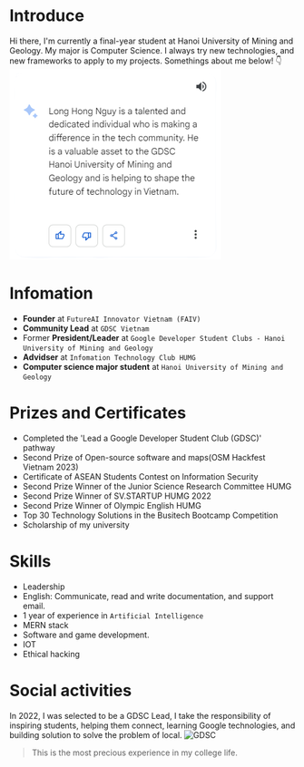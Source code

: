 # Introduce
Hi there, I'm currently a final-year student at Hanoi University of Mining and Geology. My major is Computer Science. I always try new technologies, and new frameworks to apply to my projects. Somethings about me below! 👇
![Bard](https://github.com/nguyhonglong/nguyhonglong/blob/main/img/bard-2.png?raw=true)

# Infomation
- **Founder** at ``FutureAI Innovator Vietnam (FAIV)``
- **Community Lead** at ``GDSC Vietnam``
- Former **President/Leader** at ``Google Developer Student Clubs - Hanoi University of Mining and Geology``
- **Advidser** at ``Infomation Technology Club HUMG``
- **Computer science major student** at ``Hanoi University of Mining and Geology``
# Prizes and Certificates
- Completed the 'Lead a Google Developer Student Club (GDSC)' pathway
- Second Prize of Open-source software and maps(OSM Hackfest Vietnam 2023)
- Certificate of ASEAN Students Contest on Information Security
- Second Prize Winner of the Junior Science Research Committee HUMG
- Second Prize Winner of SV.STARTUP HUMG 2022
- Second Prize Winner of Olympic English HUMG
- Top 30 Technology Solutions in the Busitech Bootcamp Competition
- Scholarship of my university
# Skills
- Leadership
- English: Communicate, read and write documentation, and support email.
- 1 year of experience in ``Artificial Intelligence``
- MERN stack
- Software and game development.
- IOT
- Ethical hacking
# Social activities
In 2022, I was selected to be a GDSC Lead, I take the responsibility of inspiring students, helping them connect, learning Google technologies, and building solution to solve the problem of local.
![GDSC](https://nguyhonglong.github.io/static/media/Hanoi-University-of-Mining-and-Geology-1.f2b0187d2b8ac3aea3ab.png)
>This is the most precious experience in my college life.
